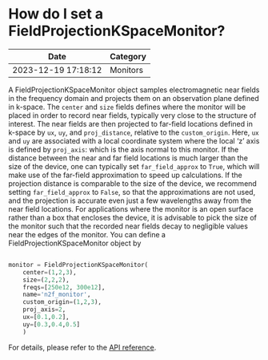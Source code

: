 # How do I set a FieldProjectionKSpaceMonitor?

| Date       | Category    |
|------------|-------------|
| 2023-12-19 17:18:12 | Monitors |


A FieldProjectionKSpaceMonitor object samples electromagnetic near fields in the frequency domain and projects them on an observation plane defined in k-space. The `center` and `size` fields defines where the monitor will be placed in order to record near fields, typically very close to the structure of interest. The near fields are then projected to far-field locations defined in k-space by `ux`, `uy`, and `proj_distance`, relative to the `custom_origin`. Here, `ux` and `uy` are associated with a local coordinate system where the local ‘z’ axis is defined by `proj_axis`: which is the axis normal to this monitor. If the distance between the near and far field locations is much larger than the size of the device, one can typically set `far_field_approx` to `True`, which will make use of the far-field approximation to speed up calculations. If the projection distance is comparable to the size of the device, we recommend setting `far_field_approx` to `False`, so that the approximations are not used, and the projection is accurate even just a few wavelengths away from the near field locations. For applications where the monitor is an open surface rather than a box that encloses the device, it is advisable to pick the size of the monitor such that the recorded near fields decay to negligible values near the edges of the monitor. You can define a FieldProjectionKSpaceMonitor object by



```python

monitor = FieldProjectionKSpaceMonitor(
    center=(1,2,3),
    size=(2,2,2),
    freqs=[250e12, 300e12],
    name='n2f_monitor',
    custom_origin=(1,2,3),
    proj_axis=2,
    ux=[0.1,0.2],
    uy=[0.3,0.4,0.5]
    )

```



For details, please refer to the [API reference](https://docs.flexcompute.com/projects/tidy3d/en/latest/api/_autosummary/tidy3d.FieldProjectionKSpaceMonitor.html).